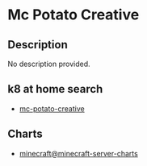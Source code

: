 # Mc Potato Creative

## Description

No description provided.

## k8 at home search

- [mc-potato-creative](https://nanne.dev/k8s-at-home-search/#/mc-potato-creative)

## Charts

- [minecraft@minecraft-server-charts](https://itzg.github.io/minecraft-server-charts/)
